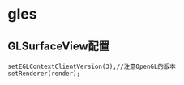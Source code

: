 # gles

## GLSurfaceView配置
```
setEGLContextClientVersion(3);//注意OpenGL的版本
setRenderer(render);
```
